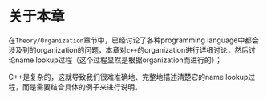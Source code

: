 # 关于本章

在`Theory/Organization`章节中，已经讨论了各种programming language中都会涉及到的organization的问题，本章对`c++`的organization进行详细讨论，然后讨论name lookup过程（这个过程显然是根据organization而进行的）；

C++是复杂的，这就导致我们很难准确地、完整地描述清楚它的name lookup过程，而是需要结合具体的例子来进行说明。


